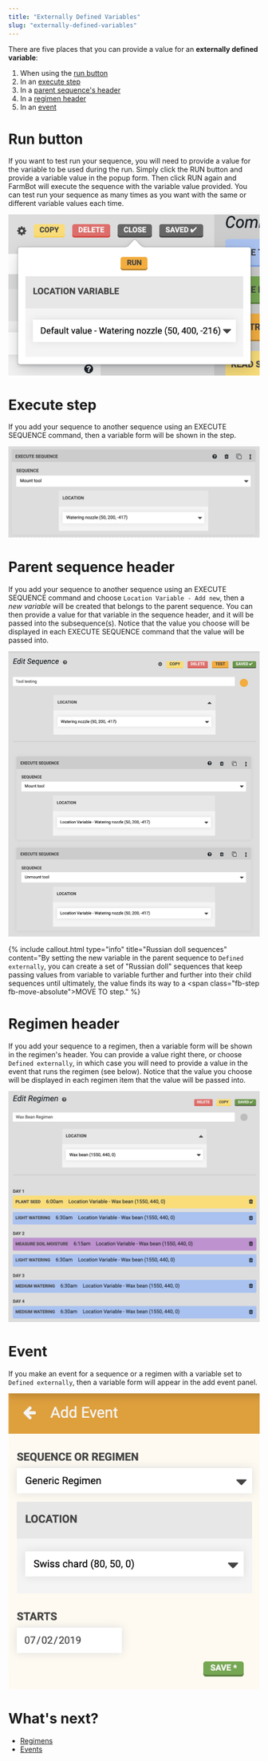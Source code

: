 ```yaml
---
title: "Externally Defined Variables"
slug: "externally-defined-variables"
---
```


There are five places that you can provide a value for an **externally defined variable**:
1. When using the [run button](#run-button)
2. In an [execute step](#execute-step)
3. In a [parent sequence's header](#parent-sequence-header)
4. In a [regimen header](#regimen-header)
5. In an [event](#event)

# Run button
If you want to test run your sequence, you will need to provide a value for the variable to be used during the run. Simply click the <span class="fb-button fb-orange">RUN</span> button and provide a variable value in the popup form. Then click <span class="fb-button fb-orange">RUN</span> again and FarmBot will execute the sequence with the variable value provided. You can test run your sequence as many times as you want with the same or different variable values each time.

![sequence run button with location selection](_images/sequence_run_button_with_location_selection.png)

# Execute step
If you add your sequence to another sequence using an <span class="fb-step fb-execute">EXECUTE SEQUENCE</span> command, then a variable form will be shown in the step.

![mount tool step](_images/mount_tool_step.png)

# Parent sequence header
If you add your sequence to another sequence using an <span class="fb-step fb-execute">EXECUTE SEQUENCE</span> command and choose `Location Variable - Add new`, then a *new variable* will be created that belongs to the parent sequence. You can then provide a value for that variable in the sequence header, and it will be passed into the subsequence(s). Notice that the value you choose will be displayed in each <span class="fb-step fb-execute">EXECUTE SEQUENCE</span> command that the value will be passed into.

![tool testing sequence](_images/tool_testing_sequence.png)



{%
include callout.html
type="info"
title="Russian doll sequences"
content="By setting the new variable in the parent sequence to `Defined externally`, you can create a set of \"Russian doll\" sequences that keep passing values from variable to variable further and further into their child sequences until ultimately, the value finds its way to a <span class=\"fb-step fb-move-absolute\">MOVE TO</span> step."
%}

# Regimen header
If you add your sequence to a regimen, then a variable form will be shown in the regimen's header. You can provide a value right there, or choose `Defined externally`, in which case you will need to provide a value in the event that runs the regimen (see below). Notice that the value you choose will be displayed in each regimen item that the value will be passed into.

![regimen variable form](_images/regimen_variable_form.png)

# Event
If you make an event for a sequence or a regimen with a variable set to `Defined externally`, then a variable form will appear in the add event panel.

![event variable form](_images/event_variable_form.png)

# What's next?

 * [Regimens](../regimens.md)
 * [Events](../events.md)
